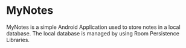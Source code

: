 # MyNotes
MyNotes is a simple Android Application used to store notes in a local database. The local database is managed by using Room Persistence Libraries.
